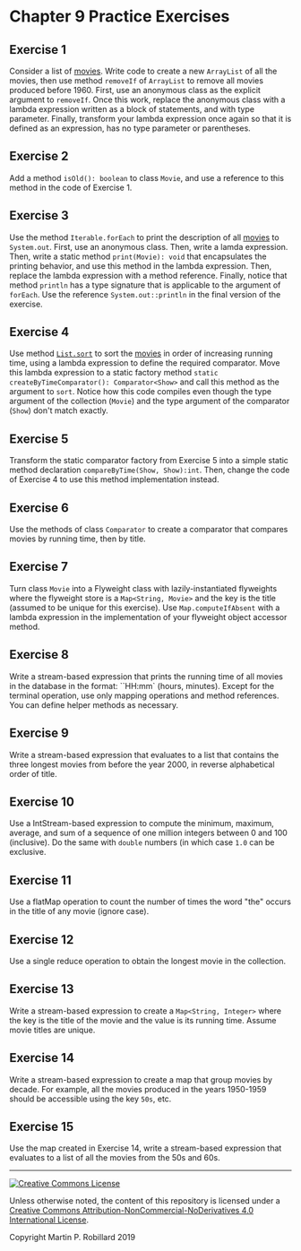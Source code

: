 # Chapter 9 Practice Exercises

## Exercise 1

Consider a list of [movies](../solutions-code/chapter9/Movies.java). Write code to create a new `ArrayList` of all the movies, then use method `removeIf` of `ArrayList` to remove all movies produced before 1960. First, use an anonymous class as the explicit argument to `removeIf`. Once this work, replace the anonymous class with a lambda expression written as a block of statements, and with type parameter. Finally, transform your lambda expression once again so that it is defined as an expression, has no type parameter or parentheses.

## Exercise 2

Add a method `isOld(): boolean` to class `Movie`, and use a reference to this method in the code of Exercise 1.

## Exercise 3

Use the method `Iterable.forEach` to print the description of all [movies](../solutions-code/chapter9/Movies.java) to `System.out`. First, use an anonymous class. Then, write a lamda expression. Then, write a static method `print(Movie): void` that encapsulates the printing behavior, and use this method in the lambda expression. Then, replace the lambda expression with a method reference. Finally, notice that method `println` has a type signature that is applicable to the argument of `forEach`. Use the reference `System.out::println` in the final version of the exercise.

## Exercise 4

Use method [`List.sort`](https://docs.oracle.com/javase/8/docs/api/java/util/List.html#sort-java.util.Comparator-) to sort the [movies](../solutions-code/chapter9/Movies.java) in order of increasing running time, using a lambda expression to define the required comparator. Move this lambda expression to a static factory method `static createByTimeComparator(): Comparator<Show>` and call this method as the argument to `sort`. Notice how this code compiles even though the type argument of the collection (`Movie`) and the type argument of the comparator (`Show`) don't match exactly. 

## Exercise 5

Transform the static comparator factory from Exercise 5 into a simple static method declaration `compareByTime(Show, Show):int`. Then, change the code of Exercise 4 to use this method implementation instead.

## Exercise 6

Use the methods of class `Comparator` to create a comparator that compares movies by running time, then by title.

## Exercise 7

Turn class `Movie` into a Flyweight class with lazily-instantiated flyweights where the flyweight store is a `Map<String, Movie>` and the key is the title (assumed to be unique for this exercise). Use `Map.computeIfAbsent` with a lambda expression in the implementation of your flyweight object accessor method.

## Exercise 8

Write a stream-based expression that prints the running time of all movies in the database in the format: ``HH:mm` (hours, minutes). Except for the terminal operation, use only mapping operations and method references. You can define helper methods as necessary.

## Exercise 9

Write a stream-based expression that evaluates to a list that contains the three longest movies from before the year 2000, in reverse alphabetical order of title.

## Exercise 10

Use a IntStream-based expression to compute the minimum, maximum, average, and sum of a sequence of one million integers between 0 and 100 (inclusive). Do the same with `double` numbers (in which case `1.0` can be exclusive.

## Exercise 11

Use a flatMap operation to count the number of times the word "the" occurs in the title of any movie (ignore case).

## Exercise 12

Use a single reduce operation to obtain the longest movie in the collection.

## Exercise 13

Write a stream-based expression to create a `Map<String, Integer>` where the key is the title of the movie and the value is its running time. Assume movie titles are unique.

## Exercise 14

Write a stream-based expression to create a map that group movies by decade. For example, all the movies produced in the years 1950-1959 should be accessible using the key `50s`, etc.

## Exercise 15

Use the map created in Exercise 14, write a stream-based expression that evaluates to a list of all the movies from the 50s and 60s.


---
<a rel="license" href="http://creativecommons.org/licenses/by-nc-nd/4.0/"><img alt="Creative Commons License" style="border-width:0" src="https://i.creativecommons.org/l/by-nc-nd/4.0/88x31.png" /></a>

Unless otherwise noted, the content of this repository is licensed under a <a rel="license" href="http://creativecommons.org/licenses/by-nc-nd/4.0/">Creative Commons Attribution-NonCommercial-NoDerivatives 4.0 International License</a>. 

Copyright Martin P. Robillard 2019
